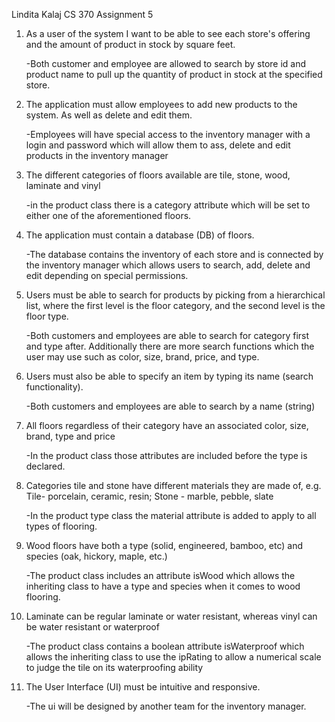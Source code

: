 Lindita Kalaj
CS 370 Assignment 5

1. As a user of the system I want to be able to see each store's offering and the amount of product in stock by square feet. 

   -Both customer and employee are allowed to search by store id and product name to pull up the quantity of product in stock at the specified store.

2. The application must allow employees to add new products to the system. As well as delete and edit them.

   -Employees will have special access to the inventory manager with a login and password which will allow them to ass, delete and edit products in the inventory manager

3. The different categories of floors available are tile, stone, wood, laminate and vinyl 

   -in the product class there is a category attribute which will be set to either one of the aforementioned floors.

4. The application must contain a database (DB) of floors. 

   -The database contains the inventory of each store and is connected by the inventory manager which allows users to search, add, delete and edit depending on special permissions.

5. Users must be able to search for products by picking from a hierarchical list, where the first level is the floor category, and the second level is the floor type. 

   -Both customers and employees are able to search for category first and type after. Additionally there are more search functions which the user may use such as color, size, brand, price, and type.

6. Users must also be able to specify an item by typing its name (search functionality). 

   -Both customers and employees are able to search by a name (string)

7. All floors regardless of their category have an associated color, size, brand, type and price

   -In the product class those attributes are included before the type is declared.

8. Categories tile and stone have different materials they are made of, e.g. Tile- porcelain, ceramic, resin; Stone - marble, pebble, slate 

   -In the product type class the material attribute is added to apply to all types of flooring.

9. Wood floors have both a type (solid, engineered, bamboo, etc) and species (oak, hickory, maple, etc.) 

   -The product class includes an attribute isWood which allows the inheriting class to have a type and species when it comes to wood flooring.

10. Laminate can be regular laminate or water resistant, whereas vinyl can be water resistant or waterproof 

    -The product class contains a boolean attribute isWaterproof which allows the inheriting class to use the ipRating to allow a numerical scale to judge the tile on its waterproofing ability

11. The User Interface (UI) must be intuitive and responsive.

    -The ui will be designed by another team for the inventory manager.